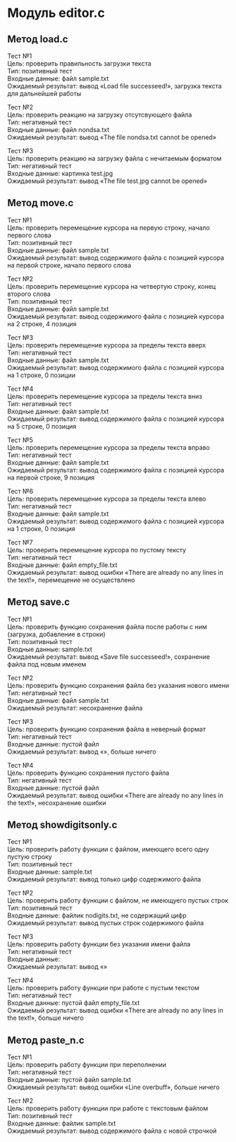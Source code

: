 # Модуль editor.c #

## Метод load.c 
Тест №1  
Цель: проверить правильность загрузки текста  
Тип: позитивный тест  
Входные данные: файл sample.txt  
Ожидаемый результат: вывод «Load file successeed!», загрузка текста для дальнейшей работы  

Тест №2  
Цель: проверить реакцию на загрузку отсутсвующего файла  
Тип: негативный тест  
Входные данные: файл nondsa.txt  
Ожидаемый результат: вывод «The file nondsa.txt cannot be opened»  

Тест №3  
Цель: проверить реакцию на загрузку файла с нечитаемым форматом  
Тип: негативный тест  
Входные данные: картинка test.jpg  
Ожидаемый результат: вывод «The file test.jpg cannot be opened»  


## Метод move.c
Тест №1  
Цель: проверить перемещение курсора на первую строку, начало первого слова  
Тип: позитивный тест  
Входные данные: файл sample.txt  
Ожидаемый результат: вывод содержимого файла с позицией курсора на первой строке, начало первого слова  

Тест №2  
Цель: проверить перемещение курсора на четвертую строку, конец второго слова  
Тип: позитивный тест  
Входные данные: файл sample.txt  
Ожидаемый результат: вывод содержимого файла с позицией курсора на 2 строке, 4 позиция  

Тест №3  
Цель: проверить перемещение курсора за пределы текста вверх  
Тип: негативный тест  
Входные данные: файл sample.txt  
Ожидаемый результат: вывод содержимого файла с позицией курсора на 1 строке, 0 позиции  

Тест №4  
Цель: проверить перемещение курсора за пределы текста вниз  
Тип: негативный тест  
Входные данные: файл sample.txt  
Ожидаемый результат: вывод содержимого файла с позицией курсора на 5 строке, 0 позиция  

Тест №5  
Цель: проверить перемещение курсора за пределы текста вправо  
Тип: негативный тест  
Входные данные: файл sample.txt  
Ожидаемый результат: вывод содержимого файла с позицией курсора на первой строке, 9 позиция  

Тест №6  
Цель: проверить перемещение курсора за пределы текста влево  
Тип: негативный тест  
Входные данные: файл sample.txt  
Ожидаемый результат: вывод содержимого файла с позицией курсора на 1 строке, 0 позиция  

Тест №7  
Цель: проверить перемещение курсора по пустому тексту  
Тип: негативный тест  
Входные данные: файл empty_file.txt  
Ожидаемый результат: вывод ошибки «There are already no any lines in the text!», перемещение не осуществлено  


## Метод save.c
Тест №1  
Цель: проверить функцию сохранения файла после работы с ним (загрузка, добавление в строки)  
Тип: позитивный тест  
Входные данные: sample.txt  
Ожидаемый результат: вывод «Save file successeed!», сохранение файла под новым именем  

Тест №2  
Цель: проверить функцию сохранения файла без указания нового имени  
Тип: негативный тест  
Входные данные: файл sample.txt  
Ожидаемый результат: несохранение файла  

Тест №3  
Цель: проверить функцию сохранения файла в неверный формат  
Тип: негативный тест  
Входные данные: пустой файл  
Ожидаемый результат: вывод «», больше ничего  

Тест №4  
Цель: проверить функцию сохранения пустого файла  
Тип: негативный тест  
Входные данные: пустой файл  
Ожидаемый результат: вывод ошибки «There are already no any lines in the text!», несохранение ошибки  


## Метод showdigitsonly.c
Тест №1  
Цель: проверить работу функции с файлом, имеющего всего одну пустую строку  
Тип: позитивный тест  
Входные данные: sample.txt  
Ожидаемый результат: вывод только цифр содержимого файла  

Тест №2  
Цель: проверить работу функции с файлом, не имеющуего пустых строк  
Тип: позитивный тест  
Входные данные: файлик nodigits.txt, не содержащий цифр  
Ожидаемый результат: вывод пустых строк содержимого файла  

Тест №3  
Цель: проверить работу функции без указания имени файла  
Тип: негативный тест  
Входные данные:  
Ожидаемый результат: вывод «»  

Тест №4  
Цель: проверить работу функции при работе с пустым текстом  
Тип: негативный тест  
Входные данные: пустой файл empty_file.txt  
Ожидаемый результат: вывод ошибки «There are already no any lines in the text!», больше ничего  


## Метод paste_n.c
Тест №1  
Цель: проверить работу функции при переполнении  
Тип: негативный тест  
Входные данные: пустой файл sample.txt  
Ожидаемый результат: вывод ошибки «Line overbuff», больше ничего  

Тест №2  
Цель: проверить работу функции при работе с текстовым файлом  
Тип: позитивный тест  
Входные данные: файлик sample.txt  
Ожидаемый результат: вывод содержимого файла с новой строчкой  
